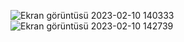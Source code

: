 ![Ekran görüntüsü 2023-02-10 140333](https://user-images.githubusercontent.com/116946800/218113171-4225ef95-f701-4d03-bb91-c2048c8797d6.png)
![Ekran görüntüsü 2023-02-10 142739](https://user-images.githubusercontent.com/116946800/218113221-98da4bed-c5ff-4376-b88a-bb72c6ba82f4.png)
